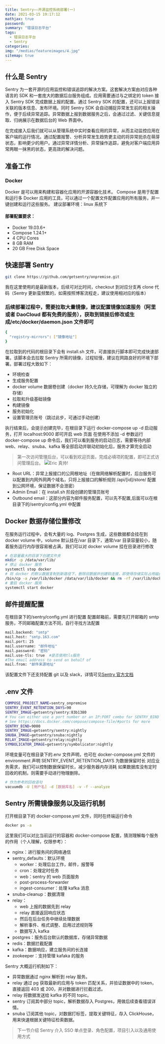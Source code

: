 ```yaml
---
title: Sentry——开源监控系统部署(一)
date: 2021-03-15 19:17:12
mathjax: true
password:
summary: "错误日志平台"
tags:
  - 错误日志平台
  - Sentry
categories:
img: "/medias/featureimages/4.jpg"
sitemap: true
---
```


## 什么是 Sentry

Sentry 为一套开源的应用监控和错误追踪的解决方案。这套解决方案由对应各种语言的 SDK 和一套庞大的数据后台服务组成。应用需要通过与之绑定的 token 接入 Sentry SDK 完成数据上报的配置。通过 Sentry SDK 的配置，还可以上报错误关联的版本信息、发布环境。同时 Sentry SDK 会自动捕捉异常发生前的相关操作，便于后续异常追踪。异常数据上报到数据服务之后，会通过过滤、关键信息提取、归纳展示在数据后台的 Web 界面中。

在完成接入后我们就可以从管理系统中实时查看应用的异常，从而主动监控应用在客户端的运行情况。通过配置报警、分析异常发生趋势更主动的将异常扼杀在萌芽状态，影响更少的用户。通过异常详情分析、异常操作追踪，避免对客户端应用异常两眼一抹黑的状态，更高效的解决问题。

## 准备工作

### Docker

Docker 是可以用来构建和容器化应用的开源容器化技术。
Compose 是用于配置和运行多 Docker 应用的工具，可以通过一个配置文件配置应用的所有服务，并一键创建和运行这些服务。
建议部署环境：linux 系统下

#### 部署配置要求：

- Docker 19.03.6+
- Compose 1.24.1+
- 4 CPU Cores
- 8 GB RAM
- 20 GB Free Disk Space

## 快速部署 Sentry

```bash
git clone https://github.com/getsentry/onpremise.git
```

我在这里使用的是最新版本，后续可对比时间，checkout 到对应分支再 clone 代码（Sentry 更新蛮频繁的，如需按照博客流程走，建议使用相对应的版本）

### 后续部署过程中，需要拉取大量镜像，建议配置镜像加速服务（阿里或者 DaoCloud 都有免费的服务），获取到链接后修改或生成/etc/docker/daemon.json 文件即可

```bash
{
  "registry-mirrors": ["镜像地址"]
}
```

在拉取到的代码的根目录下会有 install.sh 文件，可直接执行脚本即可完成快速部署。该脚本会去拉取 Sentry 所需的镜像，过程较慢，建议在网路良好的环境下部署。部署过程大致如下：

- 环境检查
- 生成服务配置
- docker volume 数据卷创建（docker 持久化存储，可理解为 docker 独立的存储）
- 拉取和升级基础镜像
- 构建镜像
- 服务初始化
- 设置管理员账号（跳过此步，可通过手动创建）

执行结束后，会提示创建完毕，在根目录下运行 docker-compose up -d 启动服务，打开 localhost:9000 即可开启 web 页面
在使用不添加 -d 参数运行 docker-compose up 命令后，我们可以看到服务的启动日志，需要等待内部 web、relay、snuba、kafka 等全部启动并联动初始化后，服务才算完全启动

> 第一次访问管理后台，可以看到欢迎页面，完成必填项的配置，即可正式访问管理后台。
> ![Eric 真帅!](/sentry/user.png)

- Root URL：异常上报接口的公网根地址（在做网络解析配置时，后台服务可以配置到内网外网两个域名，只将上报接口的解析规则 /api/[id]/store/ 配置到公网环境，保证数据不会泄密）
- Admin Email：在 install.sh 阶段创建的管理员账号
- Outbound email：这部分内容为邮件服务配置，可以先不配置,后面可以在根目录下的/sentry/config.yml 中配置

## Docker 数据存储位置修改

在服务运行过程中，会有大量的 log、Postgres 生成，这些数据都会挂在到 docker volume 中，volume 默认挂在/var 目录下，通常/var 目录容量较小，随着服务运行内存很容易被占满，我们可以对 docker volume 挂在目录进行修改

```bash
# 在容量最大的目录下创建文件夹
mkdir -p /data/var/lib/
# 停止 docker 服务
systemctl stop docker
# 将 docker 的默认数据复制到新路径下，删除旧数据并创建软连接，即使得存储实际占用磁盘为新路径
/bin/cp -a /var/lib/docker /data/var/lib/docker && rm -rf /var/lib/docker &&  ln -s /data/var/lib/docker /var/lib/docker
# 重启 docker 服务
systemctl start docker
```

## 邮件提醒配置

在根目录下的/sentry/config.yml 进行配置
配置邮箱前，需要先打开邮箱的 smtp 服务，不同邮箱配置方法不同，自行寻找方法配置

```bash
mail.backend: "smtp"
mail.host: "smtp.163.com"
mail.port: 25
mail.username: "邮件地址"
mail.password: "密码"
mail.use-tls: true  #是否使用tls服务
#The email address to send on behalf of
mail.from: "邮件来源地址"
```

该配置文件下还支持配置 git 以及 slack，详情可见[Sentry 官方文档](https://docs.sentry.io/ "https://docs.sentry.io/")

## .env 文件

```bash
COMPOSE_PROJECT_NAME=sentry_onpremise
SENTRY_EVENT_RETENTION_DAYS=90
SENTRY_IMAGE=getsentry/sentry:83b1380
# You can either use a port number or an IP:PORT combo for SENTRY_BIND
# See https://docs.docker.com/compose/compose-file/#ports for more
SENTRY_BIND=9000
SENTRY_IMAGE=getsentry/sentry:nightly
SNUBA_IMAGE=getsentry/snuba:nightly
RELAY_IMAGE=getsentry/relay:nightly
SYMBOLICATOR_IMAGE=getsentry/symbolicator:nightly
```

环境变量可在根目录下的.env 文件声明，也可在 docker-compose.yml 文件的 environment 声明
SENTRY_EVENT_RETENTION_DAYS 为数据保留时长
对应业务需求，我们可以控制数据保留时长，减少服务器内存消耗
如果数据库没有定时回收的机制，则需要手动进行物理删除。

```bash
# 作为参考的回收语句
vacuumdb -U [用户名] -d [数据库名] -v -f --analyze
```

## Sentry 所需镜像服务以及运行机制

打开根目录下的 docker-compose.yml 文件，同时在终端运行命令

```bash
docker ps -a
```

这里我们可以对比当前运行的容器和 docker-compose 配置，猜测理解每个服务的作用（个人理解，仅限参考）：

- nginx：进行服务间的网络通信
- sentry_defaults：默认环境
  - worker：处理后台工作，邮件，报警等
  - cron：处理定时任务
  - web：sentry 的 web 页面服务
  - post-process-forwarder
  - ingest-consumer：处理 kafka 消息
- snuba-cleanup：数据清理
- relay：
  - web 上报的数据先到 relay
  - relay 直接返回响应状态
  - 然后在后台任务中继续处理数据
  - 解析事件、格式调整、启用过滤规则等
  - 数据写入 kafka
- postgres：服务后台默认的数据库，存储异常数据
- redis：数据拦截配置
- kafka：数据响应，建立服务间的长连接
- zookeeper：支持管理 kafaka 的服务

Sentry 大概运行机制如下：

- 异常数据通过 nginx 解析到 relay 服务。
- relay 通过 pg 获取最新的应用与 token 匹配关系，并验证数据中的 token，直接返回 403 或 200，并对数据进行拦截过滤。
- relay 将数据发送给 kafka 的不同 topic。
- sentry 订阅其中部分 topic，解析数据存入 Postgres，用做后续查看错误详情。
- snuba 订阅其他 topic，对数据打标签，提取关键特征，存入 ClickHouse，用来快速根据关键特征检索数据。

> 下一节介绍 Sentry 介入 SSO 单点登录、角色配置，项目引入以及通用使用方式
